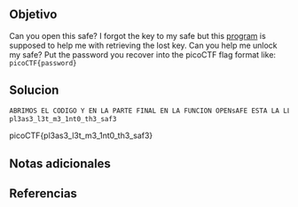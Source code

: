 ## Objetivo
Can you open this safe? I forgot the key to my safe but this [program](https://artifacts.picoctf.net/c/463/SafeOpener.java) is supposed to help me with retrieving the lost key. Can you help me unlock my safe? Put the password you recover into the picoCTF flag format like: `picoCTF{password}`
## Solucion
```bash
ABRIMOS EL CODIGO Y EN LA PARTE FINAL EN LA FUNCION OPENsAFE ESTA LA LLAVE ENCRIPTADA EN BASE64, SOLO LA PASAMOS POR CYBERCHEF Y OBTENEMOS LA BANDERA:
pl3as3_l3t_m3_1nt0_th3_saf3

```
picoCTF{pl3as3_l3t_m3_1nt0_th3_saf3}
## Notas adicionales

## Referencias